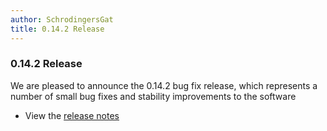 ```yaml
---
author: SchrodingersGat
title: 0.14.2 Release
---
```


### 0.14.2 Release

We are pleased to announce the 0.14.2 bug fix release, which represents a number of small bug fixes and stability improvements to the software

- View the [release notes](https://github.com/inventree/InvenTree/releases/tag/0.14.2)
